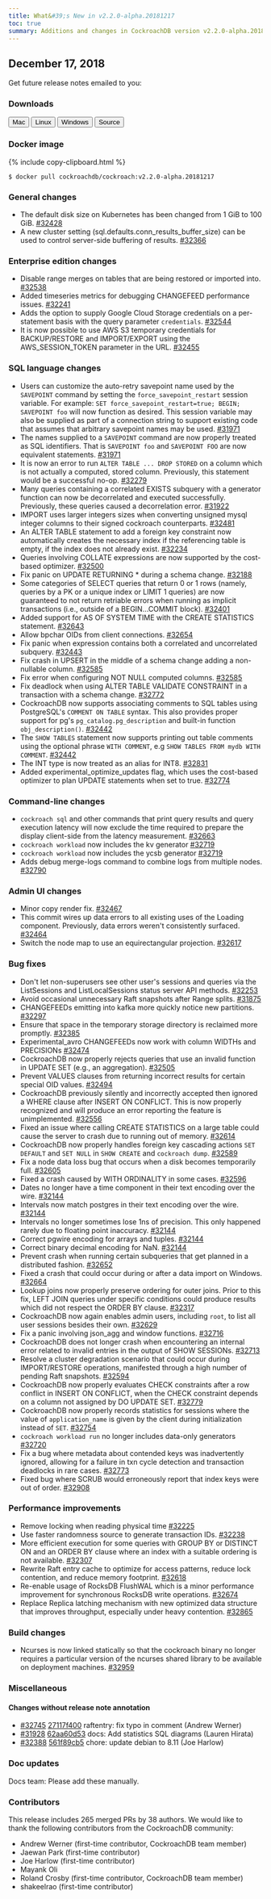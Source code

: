 ```yaml
---
title: What&#39;s New in v2.2.0-alpha.20181217
toc: true
summary: Additions and changes in CockroachDB version v2.2.0-alpha.20181217 since version v2.2.0-alpha.20181119
---
```


## December 17, 2018

Get future release notes emailed to you:

<div class="hubspot-install-form install-form-1 clearfix">
    <script>
        hbspt.forms.create({
            css: '',
            cssClass: 'install-form',
            portalId: '1753393',
            formId: '39686297-81d2-45e7-a73f-55a596a8d5ff',
            formInstanceId: 1,
            target: '.install-form-1'
        });
    </script>
</div>

### Downloads

<div id="os-tabs" class="clearfix">
    <a href="https://binaries.cockroachdb.com/cockroach-v2.2.0-alpha.20181217.darwin-10.9-amd64.tgz"><button id="mac" data-eventcategory="mac-binary-release-notes">Mac</button></a>
    <a href="https://binaries.cockroachdb.com/cockroach-v2.2.0-alpha.20181217.linux-amd64.tgz"><button id="linux" data-eventcategory="linux-binary-release-notes">Linux</button></a>
    <a href="https://binaries.cockroachdb.com/cockroach-v2.2.0-alpha.20181217.windows-6.2-amd64.zip"><button id="windows" data-eventcategory="windows-binary-release-notes">Windows</button></a>
    <a href="https://binaries.cockroachdb.com/cockroach-v2.2.0-alpha.20181217.src.tgz"><button id="source" data-eventcategory="source-release-notes">Source</button></a>
</div>

### Docker image

{% include copy-clipboard.html %}
~~~shell
$ docker pull cockroachdb/cockroach:v2.2.0-alpha.20181217
~~~

### General changes

- The default disk size on Kubernetes has been changed from 1 GiB to 100 GiB. [#32428][#32428]
- A new cluster setting (sql.defaults.conn_results_buffer_size) can be used to control server-side buffering of results. [#32366][#32366]

### Enterprise edition changes

- Disable range merges on tables that are being restored or imported into. [#32538][#32538]
- Added timeseries metrics for debugging CHANGEFEED performance issues. [#32241][#32241]
- Adds the option to supply Google Cloud Storage credentials on a per-statement basis with the query parameter `credentials`. [#32544][#32544]
- It is now possible to use AWS S3 temporary credentials for BACKUP/RESTORE and IMPORT/EXPORT using the AWS_SESSION_TOKEN parameter in the URL. [#32455][#32455]

### SQL language changes

- Users can customize the auto-retry savepoint name used by the `SAVEPOINT` command by setting the `force_savepoint_restart` session variable.  For example: `SET force_savepoint_restart=true; BEGIN; SAVEPOINT foo` will now function as desired. This session variable may also be supplied as part of a connection string to support existing code that assumes that arbitrary savepoint names may be used. [#31971][#31971]
- The names supplied to a `SAVEPOINT` command are now properly treated as SQL identifiers.  That is `SAVEPOINT foo` and `SAVEPOINT FOO` are now equivalent statements. [#31971][#31971]
- It is now an error to run `ALTER TABLE ... DROP STORED` on a column which is not actually a computed, stored column. Previously, this statement would be a successful no-op. [#32279][#32279]
- Many queries containing a correlated EXISTS subquery with a generator function can now be decorrelated and executed successfully. Previously, these queries caused a decorrelation error. [#31922][#31922]
- IMPORT uses larger integers sizes when converting unsigned mysql integer columns to their signed cockroach counterparts. [#32481][#32481]
- An ALTER TABLE statement to add a foreign key constraint now automatically creates the necessary index if the referencing table is empty, if the index does not already exist. [#32234][#32234]
- Queries involving COLLATE expressions are now supported by the cost-based optimizer. [#32500][#32500]
- Fix panic on UPDATE RETURNING * during a schema change. [#32188][#32188]
- Some categories of SELECT queries that return 0 or 1 rows (namely, queries by a PK or a unique index or LIMIT 1 queries) are now guaranteed to not return retriable errors when running as implicit transactions (i.e., outside of a BEGIN...COMMIT block). [#32401][#32401]
- Added support for AS OF SYSTEM TIME with the CREATE STATISTICS statement. [#32643][#32643]
- Allow bpchar OIDs from client connections. [#32654][#32654]
- Fix panic when expression contains both a correlated and uncorrelated subquery. [#32443][#32443]
- Fix crash in UPSERT in the middle of a schema change adding a non-nullable column. [#32585][#32585]
- Fix error when configuring NOT NULL computed columns. [#32585][#32585]
- Fix deadlock when using ALTER TABLE VALIDATE CONSTRAINT in a transaction with a schema change. [#32772][#32772]
- CockroachDB now supports associating comments to SQL tables using PostgreSQL's `COMMENT ON TABLE` syntax. This also provides proper support for pg's `pg_catalog.pg_description` and built-in function `obj_description()`. [#32442][#32442]
- The `SHOW TABLES` statement now supports printing out table comments using the optional phrase `WITH COMMENT`, e.g `SHOW TABLES FROM mydb WITH COMMENT`. [#32442][#32442]
- The INT type is now treated as an alias for INT8. [#32831][#32831]
- Added experimental_optimize_updates flag, which uses the cost-based optimizer to plan UPDATE statements when set to true. [#32774][#32774]

### Command-line changes

- `cockroach sql` and other commands that print query results and query execution latency will now exclude the time required to prepare the display client-side from the latency measurement. [#32663][#32663]
- `cockroach workload` now includes the kv generator [#32719][#32719]
- `cockroach workload` now includes the ycsb generator [#32719][#32719]
- Adds debug merge-logs command to combine logs from multiple nodes. [#32790][#32790]

### Admin UI changes

- Minor copy render fix. [#32467][#32467]
- This commit wires up data errors to all existing uses of the Loading component. Previously, data errors weren't consistently surfaced. [#32464][#32464]
- Switch the node map to use an equirectangular projection. [#32617][#32617]

### Bug fixes

- Don't let non-superusers see other user's sessions and queries via the ListSessions and ListLocalSessions status server API methods. [#32253][#32253]
- Avoid occasional unnecessary Raft snapshots after Range splits. [#31875][#31875]
- CHANGEFEEDs emitting into kafka more quickly notice new partitions. [#32297][#32297]
- Ensure that space in the temporary storage directory is reclaimed more promptly. [#32385][#32385]
- Experimental_avro CHANGEFEEDs now work with column WIDTHs and PRECISIONs [#32474][#32474]
- CockroachDB now properly rejects queries that use an invalid function in UPDATE SET (e.g., an aggregation). [#32505][#32505]
- Prevent VALUES clauses from returning incorrect results for certain special OID values. [#32494][#32494]
- CockroachDB previously silently and incorrectly accepted then ignored a WHERE clause after INSERT ON CONFLICT. This is now properly recognized and will produce an error reporting the feature is unimplemented. [#32556][#32556]
- Fixed an issue where calling CREATE STATISTICS on a large table could cause the server to crash due to running out of memory. [#32614][#32614]
- CockroachDB now properly handles foreign key cascading actions `SET DEFAULT` and `SET NULL` in `SHOW CREATE` and `cockroach dump`. [#32589][#32589]
- Fix a node data loss bug that occurs when a disk becomes temporarily full. [#32605][#32605]
- Fixed a crash caused by WITH ORDINALITY in some cases. [#32596][#32596]
- Dates no longer have a time component in their text encoding over the wire. [#32144][#32144]
- Intervals now match postgres in their text encoding over the wire. [#32144][#32144]
- Intervals no longer sometimes lose 1ns of precision. This only happened rarely due to floating point inaccuracy. [#32144][#32144]
- Correct pgwire encoding for arrays and tuples. [#32144][#32144]
- Correct binary decimal encoding for NaN. [#32144][#32144]
- Prevent crash when running certain subqueries that get planned in a distributed fashion. [#32652][#32652]
- Fixed a crash that could occur during or after a data import on Windows. [#32664][#32664]
- Lookup joins now properly preserve ordering for outer joins. Prior to this fix, LEFT JOIN queries under specific conditions could produce results which did not respect the ORDER BY clause. [#32317][#32317]
- CockroachDB now again enables admin users, including `root`, to list all user sessions besides their own. [#32629][#32629]
- Fix a panic involving json_agg and window functions. [#32716][#32716]
- CockroachDB does not longer crash when encountering an internal error related to invalid entries in the output of SHOW SESSIONs. [#32713][#32713]
- Resolve a cluster degradation scenario that could occur during IMPORT/RESTORE operations, manifested through a high number of pending Raft snapshots. [#32594][#32594]
- CockroachDB now properly evaluates CHECK constraints after a row conflict in INSERT ON CONFLICT, when the CHECK constraint depends on a column not assigned by DO UPDATE SET. [#32779][#32779]
- CockroachDB now properly records statistics for sessions where the value of `application_name` is given by the client during initialization instead of `SET`. [#32754][#32754]
- `cockroach workload run` no longer includes data-only generators [#32720][#32720]
- Fix a bug where metadata about contended keys was inadvertently ignored, allowing for a failure in txn cycle detection and transaction deadlocks in rare cases. [#32773][#32773]
- Fixed bug where SCRUB would erroneously report that index keys were out of order. [#32908][#32908]

### Performance improvements

- Remove locking when reading physical time [#32225][#32225]
- Use faster randomness source to generate transaction IDs. [#32238][#32238]
- More efficient execution for some queries with GROUP BY or DISTINCT ON and an ORDER BY clause where an index with a suitable ordering is not available. [#32307][#32307]
- Rewrite Raft entry cache to optimize for access patterns, reduce lock contention, and reduce memory footprint. [#32618][#32618]
- Re-enable usage of RocksDB FlushWAL which is a minor performance improvement for synchronous RocksDB write operations. [#32674][#32674]
- Replace Replica latching mechanism with new optimized data structure that improves throughput, especially under heavy contention. [#32865][#32865]

### Build changes

- Ncurses is now linked statically so that the cockroach binary no longer requires a particular version of the ncurses shared library to be available on deployment machines. [#32959][#32959]

### Miscellaneous

#### Changes without release note annotation

- [#32745][#32745] [27117f400][27117f400] raftentry: fix typo in comment (Andrew Werner)
- [#31928][#31928] [62aa60d53][62aa60d53] docs: Add statistics SQL diagrams (Lauren Hirata)
- [#32388][#32388] [561f89cb5][561f89cb5] chore: update debian to 8.11 (Joe Harlow)

### Doc updates

Docs team: Please add these manually.

### Contributors

This release includes 265 merged PRs by 38 authors.
We would like to thank the following contributors from the CockroachDB community:

- Andrew Werner (first-time contributor, CockroachDB team member)
- Jaewan Park (first-time contributor)
- Joe Harlow (first-time contributor)
- Mayank Oli
- Roland Crosby (first-time contributor, CockroachDB team member)
- shakeelrao (first-time contributor)

[#31875]: https://github.com/cockroachdb/cockroach/pull/31875
[#31922]: https://github.com/cockroachdb/cockroach/pull/31922
[#31928]: https://github.com/cockroachdb/cockroach/pull/31928
[#31971]: https://github.com/cockroachdb/cockroach/pull/31971
[#32144]: https://github.com/cockroachdb/cockroach/pull/32144
[#32188]: https://github.com/cockroachdb/cockroach/pull/32188
[#32225]: https://github.com/cockroachdb/cockroach/pull/32225
[#32234]: https://github.com/cockroachdb/cockroach/pull/32234
[#32238]: https://github.com/cockroachdb/cockroach/pull/32238
[#32241]: https://github.com/cockroachdb/cockroach/pull/32241
[#32253]: https://github.com/cockroachdb/cockroach/pull/32253
[#32279]: https://github.com/cockroachdb/cockroach/pull/32279
[#32297]: https://github.com/cockroachdb/cockroach/pull/32297
[#32307]: https://github.com/cockroachdb/cockroach/pull/32307
[#32317]: https://github.com/cockroachdb/cockroach/pull/32317
[#32366]: https://github.com/cockroachdb/cockroach/pull/32366
[#32385]: https://github.com/cockroachdb/cockroach/pull/32385
[#32388]: https://github.com/cockroachdb/cockroach/pull/32388
[#32401]: https://github.com/cockroachdb/cockroach/pull/32401
[#32428]: https://github.com/cockroachdb/cockroach/pull/32428
[#32442]: https://github.com/cockroachdb/cockroach/pull/32442
[#32443]: https://github.com/cockroachdb/cockroach/pull/32443
[#32455]: https://github.com/cockroachdb/cockroach/pull/32455
[#32464]: https://github.com/cockroachdb/cockroach/pull/32464
[#32467]: https://github.com/cockroachdb/cockroach/pull/32467
[#32474]: https://github.com/cockroachdb/cockroach/pull/32474
[#32481]: https://github.com/cockroachdb/cockroach/pull/32481
[#32494]: https://github.com/cockroachdb/cockroach/pull/32494
[#32500]: https://github.com/cockroachdb/cockroach/pull/32500
[#32505]: https://github.com/cockroachdb/cockroach/pull/32505
[#32538]: https://github.com/cockroachdb/cockroach/pull/32538
[#32544]: https://github.com/cockroachdb/cockroach/pull/32544
[#32556]: https://github.com/cockroachdb/cockroach/pull/32556
[#32585]: https://github.com/cockroachdb/cockroach/pull/32585
[#32589]: https://github.com/cockroachdb/cockroach/pull/32589
[#32594]: https://github.com/cockroachdb/cockroach/pull/32594
[#32596]: https://github.com/cockroachdb/cockroach/pull/32596
[#32605]: https://github.com/cockroachdb/cockroach/pull/32605
[#32614]: https://github.com/cockroachdb/cockroach/pull/32614
[#32617]: https://github.com/cockroachdb/cockroach/pull/32617
[#32618]: https://github.com/cockroachdb/cockroach/pull/32618
[#32629]: https://github.com/cockroachdb/cockroach/pull/32629
[#32643]: https://github.com/cockroachdb/cockroach/pull/32643
[#32652]: https://github.com/cockroachdb/cockroach/pull/32652
[#32654]: https://github.com/cockroachdb/cockroach/pull/32654
[#32663]: https://github.com/cockroachdb/cockroach/pull/32663
[#32664]: https://github.com/cockroachdb/cockroach/pull/32664
[#32674]: https://github.com/cockroachdb/cockroach/pull/32674
[#32713]: https://github.com/cockroachdb/cockroach/pull/32713
[#32716]: https://github.com/cockroachdb/cockroach/pull/32716
[#32719]: https://github.com/cockroachdb/cockroach/pull/32719
[#32720]: https://github.com/cockroachdb/cockroach/pull/32720
[#32745]: https://github.com/cockroachdb/cockroach/pull/32745
[#32754]: https://github.com/cockroachdb/cockroach/pull/32754
[#32772]: https://github.com/cockroachdb/cockroach/pull/32772
[#32773]: https://github.com/cockroachdb/cockroach/pull/32773
[#32774]: https://github.com/cockroachdb/cockroach/pull/32774
[#32779]: https://github.com/cockroachdb/cockroach/pull/32779
[#32790]: https://github.com/cockroachdb/cockroach/pull/32790
[#32831]: https://github.com/cockroachdb/cockroach/pull/32831
[#32865]: https://github.com/cockroachdb/cockroach/pull/32865
[#32908]: https://github.com/cockroachdb/cockroach/pull/32908
[#32959]: https://github.com/cockroachdb/cockroach/pull/32959
[27117f400]: https://github.com/cockroachdb/cockroach/commit/27117f400
[561f89cb5]: https://github.com/cockroachdb/cockroach/commit/561f89cb5
[62aa60d53]: https://github.com/cockroachdb/cockroach/commit/62aa60d53
